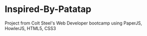 # Inspired-By-Patatap
Project from Colt Steel's Web Developer bootcamp using PaperJS, HowlerJS, HTML5, CSS3
